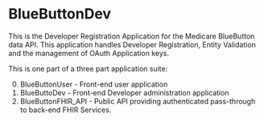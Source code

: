 # BlueButtonDev
This is the Developer Registration Application for the Medicare BlueButton data API. This application handles Developer Registration, Entity Validation and the management of OAuth Application keys.

This is one part of a three part application suite:

0. BlueButtonUser - Front-end user application
0. BlueButtoDev - Front-end Developer administration application
0. BlueButtonFHIR_API - Public API providing authenticated pass-through to back-end FHIR Services.
 
